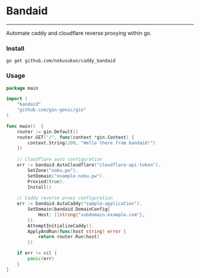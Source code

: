 # Bandaid
---
Automate caddy and cloudflare reverse proxying within go.

### Install
`go get github.com/nokusukun/caddy_bandaid`

### Usage
```go
package main

import (
	"bandaid"
	"github.com/gin-gonic/gin"
)

func main()  {
	router := gin.Default()
	router.GET("/", func(context *gin.Context) {
		context.String(200, "Hello there from bandaid!")
	})
	
    // Cloudflare auto configuration
    err := bandaid.AutoCloudflare("cloudflare-api-token").
		SetZone("noku.pw").
		SetDomain("example.noku.pw").
		Proxied(true).
		Install()
    
    // Caddy reverse proxy configuration
	err := bandaid.AutoCaddy("sample-application").
		SetDomain(bandaid.DomainConfig{
			Host: []string{"subdomain.example.com"},
		}).
		AttemptInitializeCaddy().
		ApplyAndRun(func(host string) error {
			return router.Run(host)
		})

	if err != nil {
		panic(err)
	}
}
```
